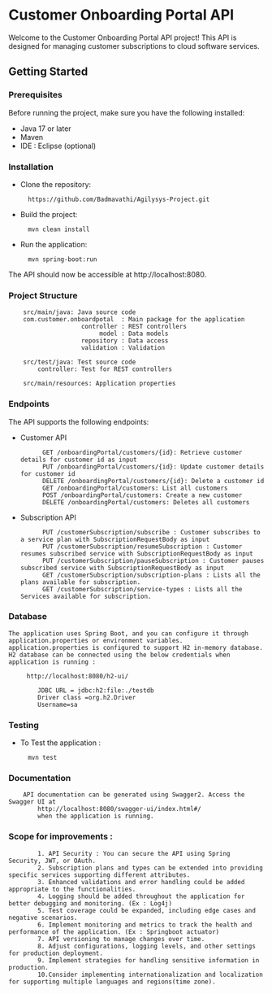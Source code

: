 # Customer Onboarding Portal API

Welcome to the Customer Onboarding Portal API project! This API is designed for managing customer subscriptions to cloud software services.


## Getting Started

### Prerequisites

Before running the project, make sure you have the following installed:
	
- Java 17 or later
- Maven
- IDE  : Eclipse (optional)

### Installation

- Clone the repository:

		https://github.com/Badmavathi/Agilysys-Project.git
	
- Build the project:

		mvn clean install

- Run the application:
		
		mvn spring-boot:run
	
The API should now be accessible at http://localhost:8080.

### Project Structure
		src/main/java: Java source code
		com.customer.onboardpotal  : Main package for the application
						controller : REST controllers
							 model : Data models
						repository : Data access
						validation : Validation
						
		src/test/java: Test source code
			controller: Test for REST controllers
			
		src/main/resources: Application properties


### Endpoints
The API supports the following endpoints:

- Customer API

			GET /onboardingPortal/customers/{id}: Retrieve customer details for customer id as input
			PUT /onboardingPortal/customers/{id}: Update customer details for customer id
			DELETE /onboardingPortal/customers/{id}: Delete a customer id
			GET /onboardingPortal/customers: List all customers
			POST /onboardingPortal/customers: Create a new customer
			DELETE /onboardingPortal/customers: Deletes all customers


- Subscription API

			PUT /customerSubscription/subscribe : Customer subscribes to a service plan with SubscriptionRequestBody as input
			PUT /customerSubscription/resumeSubscription : Customer resumes subscribed service with SubscriptionRequestBody as input
			PUT /customerSubscription/pauseSubscription : Customer pauses subscribed service with SubscriptionRequestBody as input
			GET /customerSubscription/subscription-plans : Lists all the plans available for subscription.
			GET /customerSubscription/service-types : Lists all the Services available for subscription.



### Database

	The application uses Spring Boot, and you can configure it through application.properties or environment variables. application.properties is configured to support H2 in-memory database. 
	H2 database can be connected using the below credentials when application is running : 
	
		 http://localhost:8080/h2-ui/ 
	
			JDBC URL = jdbc:h2:file:./testdb
			Driver class =org.h2.Driver
			Username=sa

### Testing
	
- To Test the application :
		
		mvn test

	


### Documentation
		API documentation can be generated using Swagger2. Access the Swagger UI at 
			http://localhost:8080/swagger-ui/index.html#/ 
			when the application is running.
		
### Scope for improvements : 

			1. API Security : You can secure the API using Spring Security, JWT, or OAuth.
			2. Subscription plans and types can be extended into providing specific services supporting different attributes.
			3. Enhanced validations and error handling could be added appropriate to the functionalities.
			4. Logging should be added throughout the application for better debugging and monitoring. (Ex : Log4j)
			5. Test coverage could be expanded, including edge cases and negative scenarios.
			6. Implement monitoring and metrics to track the health and performance of the application. (Ex : Springboot actuator)
			7. API versioning to manage changes over time.
			8. Adjust configurations, logging levels, and other settings for production deployment.
			9. Implement strategies for handling sensitive information in production.
			10.Consider implementing internationalization and localization for supporting multiple languages and regions(time zone). 
